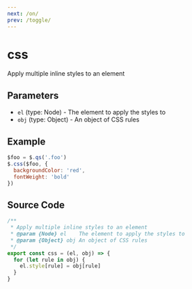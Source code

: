 ```yaml
---
next: /on/
prev: /toggle/
---
```


# css

Apply multiple inline styles to an element

## Parameters

- `el` (type: Node) - The element to apply the styles to
- `obj` (type: Object) - An object of CSS rules

## Example

```js
$foo = $.qs('.foo')
$.css($foo, {
  backgroundColor: 'red',
  fontWeight: 'bold'
})
```

## Source Code

```js
/**
 * Apply multiple inline styles to an element
 * @param {Node} el    The element to apply the styles to
 * @param {Object} obj An object of CSS rules
 */
export const css = (el, obj) => {
  for (let rule in obj) {
    el.style[rule] = obj[rule]
  }
}
```
